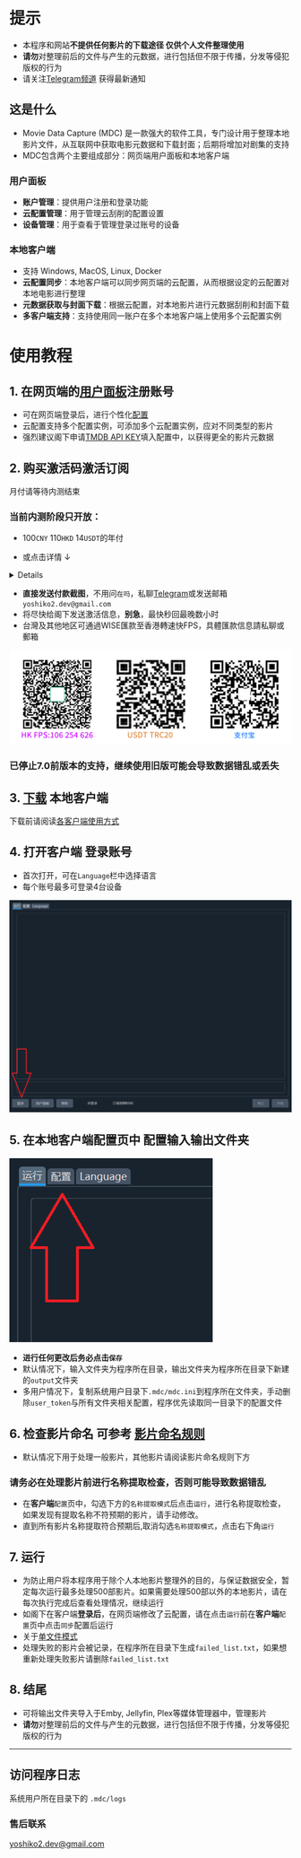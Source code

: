 # 提示
* 本程序和网站**不提供任何影片的下载途径 仅供个人文件整理使用**
* **请勿**对整理前后的文件与产生的元数据，进行包括但不限于传播，分发等侵犯版权的行为
* 请关注[Telegram频道](https://t.me/mvdc_news) 获得最新通知

## 这是什么
* Movie Data Capture (MDC) 是一款强大的软件工具，专门设计用于整理本地影片文件，从互联网中获取电影元数据和下载封面；后期将增加对剧集的支持
* MDC包含两个主要组成部分：网页端用户面板和本地客户端
### 用户面板
* **账户管理**：提供用户注册和登录功能
* **云配置管理**：用于管理云刮削的配置设置
* **设备管理**：用于查看于管理登录过账号的设备
### 本地客户端
* 支持 Windows, MacOS, Linux, Docker
* **云配置同步**：本地客户端可以同步网页端的云配置，从而根据设定的云配置对本地电影进行整理
* **元数据获取与封面下载**：根据云配置，对本地影片进行元数据刮削和封面下载
* **多客户端支持**：支持使用同一账户在多个本地客户端上使用多个云配置实例

# 使用教程

## 1. 在网页端的[用户面板](https://user.mvdc.top)注册账号
* 可在网页端登录后，进行个性化[配置](https://user.mvdc.top/configuration/general)
* 云配置支持多个配置实例，可添加多个云配置实例，应对不同类型的影片
* 强烈建议阁下申请[TMDB API KEY](/chs/configuration.html#tmdb-api-key)填入配置中，以获得更全的影片元数据

## 2. 购买激活码激活订阅
月付请等待内测结束
### 当前内测阶段只开放：
* 100`CNY` 110`HKD` 14`USDT`的年付

* 或点击详情 ↓

<details>

* 50`CNY` 55`HKD`的半年付

</details>

* **直接发送付款截图**，不用问`在吗`，私聊[Telegram](https://t.me/yoshiko2_dev)或发送邮箱`yoshiko2.dev@gmail.com`
* 将尽快给阁下发送激活信息，**别急**，最快秒回最晚数小时
* 台灣及其他地区可通過WISE匯款至香港轉速快FPS，具體匯款信息請私聊或郵箱

![](/images/pay.png)

### 已停止7.0前版本的支持，继续使用旧版可能会导致数据错乱或丢失

## 3. [下载](https://dl.mvdc.top) 本地客户端
下载前请阅读[各客户端使用方式](/chs/clients.html)

## 4. 打开客户端 登录账号
* 首次打开，可在`Language`栏中选择语言
* 每个账号最多可登录4台设备

![](/images/readme1.png)

## 5. 在本地客户端配置页中 配置输入输出文件夹
![](/images/readme2.png)

* **进行任何更改后务必点击`保存`**  
* 默认情况下，输入文件夹为程序所在目录，输出文件夹为程序所在目录下新建的`output`文件夹
* 多用户情况下，复制系统用户目录下`.mdc/mdc.ini`到程序所在文件夹，手动删除`user_token`与所有文件夹相关配置，程序优先读取同一目录下的配置文件

## 6. 检查影片命名 可参考 [影片命名规则](/chs/naming.html)
* 默认情况下用于处理一般影片，其他影片请阅读影片命名规则下方
### 请务必在处理影片前进行名称提取检查，否则可能导致数据错乱
* 在**客户端**`配置`页中，勾选下方的`名称提取模式`后点击`运行`，进行名称提取检查，如果发现有提取名称不符预期的影片，请手动修改。  
* 直到所有影片名称提取符合预期后,取消勾选`名称提取模式`，点击右下角`运行`

## 7. 运行
* 为防止用户将本程序用于除个人本地影片整理外的目的，与保证数据安全，暂定每次运行最多处理500部影片。如果需要处理500部以外的本地影片，请在每次执行完成后查看处理情况，继续运行
* 如阁下在客户端**登录后**，在网页端修改了云配置，请在点击`运行`前在**客户端**`配置`页中点击`同步`配置后运行  
* 关于[单文件模式](/chs/cli.html#单文件模式)
* 处理失败的影片会被记录，在程序所在目录下生成`failed_list.txt`，如果想重新处理失败影片请删除`failed_list.txt`

## 8. 结尾
* 可将输出文件夹导入于Emby, Jellyfin, Plex等媒体管理器中，管理影片
* **请勿**对整理前后的文件与产生的元数据，进行包括但不限于传播，分发等侵犯版权的行为

---


## 访问程序日志
系统用户所在目录下的 `.mdc/logs`

### 售后联系
yoshiko2.dev@gmail.com
